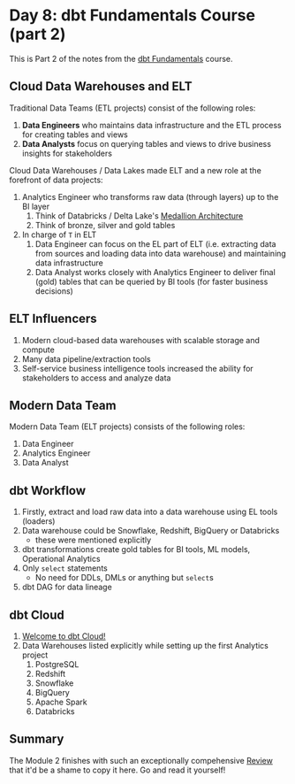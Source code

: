 # Day 8: dbt Fundamentals Course (part 2)

This is Part 2 of the notes from the [dbt Fundamentals](https://courses.getdbt.com/courses/fundamentals) course.

## Cloud Data Warehouses and ELT

Traditional Data Teams (ETL projects) consist of the following roles:

1. **Data Engineers** who maintains data infrastructure and the ETL process for creating tables and views
1. **Data Analysts** focus on querying tables and views to drive business insights for stakeholders

Cloud Data Warehouses / Data Lakes made ELT and a new role at the forefront of data projects:

1. Analytics Engineer who transforms raw data (through layers) up to the BI layer
    1. Think of Databricks / Delta Lake's [Medallion Architecture](https://databricks.com/glossary/medallion-architecture)
    1. Think of bronze, silver and gold tables
1. In charge of `T` in ELT
    1. Data Engineer can focus on the EL part of ELT (i.e. extracting data from sources and loading data into data warehouse) and maintaining data infrastructure
    1. Data Analyst works closely with Analytics Engineer to deliver final (gold) tables that can be queried by BI tools (for faster business decisions)

## ELT Influencers

1. Modern cloud-based data warehouses with scalable storage and compute
1. Many data pipeline/extraction tools
1. Self-service business intelligence tools increased the ability for stakeholders to access and analyze data

## Modern Data Team

Modern Data Team (ELT projects) consists of the following roles:

1. Data Engineer
1. Analytics Engineer
1. Data Analyst

## dbt Workflow

1. Firstly, extract and load raw data into a data warehouse using EL tools (loaders)
1. Data warehouse could be Snowflake, Redshift, BigQuery or Databricks
    * these were mentioned explicitly
1. dbt transformations create gold tables for BI tools, ML models, Operational Analytics
1. Only `select` statements
    * No need for DDLs, DMLs or anything but `select`s
1. dbt DAG for data lineage

## dbt Cloud

1. [Welcome to dbt Cloud!](https://cloud.getdbt.com/)
1. Data Warehouses listed explicitly while setting up the first Analytics project
    1. PostgreSQL
    1. Redshift
    1. Snowflake
    1. BigQuery
    1. Apache Spark
    1. Databricks

## Summary

The Module 2 finishes with such an exceptionally compehensive [Review](https://courses.getdbt.com/courses/take/fundamentals/texts/27962293-review) that it'd be a shame to copy it here. Go and read it yourself!
